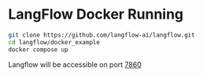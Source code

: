 # LangFlow Docker Running

```sh
git clone https://github.com/langflow-ai/langflow.git
cd langflow/docker_example
docker compose up
```

Langflow will be accessible on port [7860](http://localhost:7860/)
